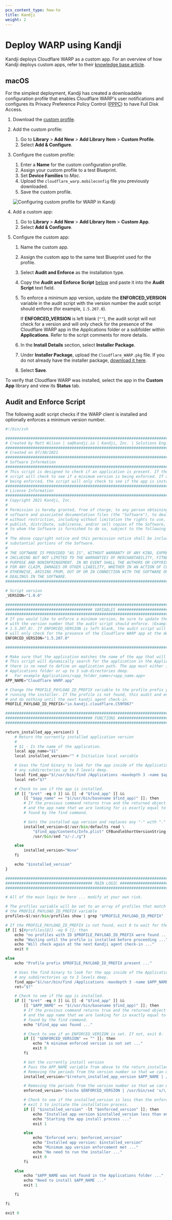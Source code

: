 ```yaml
---
pcx_content_type: how-to
title: Kandji
weight: 2
---
```


# Deploy WARP using Kandji

Kandji deploys Cloudflare WARP as a custom app. For an overview of how Kandji deploys custom apps, refer to their [knowledge base article](https://support.kandji.io/custom-apps-overview).

## macOS

For the simplest deployment, Kandji has created a downloadable configuration profile that enables Cloudflare WARP's user notifications and configures its Privacy Preference Policy Control ([PPPC](https://support.kandji.io/create-a-privacy-preferences-policy-control-profile)) to have Full Disk Access.

1. Download the [custom profile](https://github.com/kandji-inc/support/blob/master/Configuration%20Profiles/cloudflare_warp.mobileconfig).

2. Add the custom profile:

   1. Go to **Library** > **Add New** > **Add Library Item** > **Custom Profile**.
   2. Select **Add & Configure**.

3. Configure the custom profile:

   1. Enter a **Name** for the custom configuration profile.
   2. Assign your custom profile to a test Blueprint.
   3. Set **Device Families** to _Mac_.
   4. Upload the `cloudflare_warp.mobileconfig` file you previously downloaded.
   5. Save the custom profile.

   ![Configuring custom profile for WARP in Kandji](/images/cloudflare-one/connections/custom-profile.png)

4. Add a custom app:

   1. Go to **Library** > **Add New** > **Add Library Item** > **Custom App**.
   2. Select **Add & Configure**.

5. Configure the custom app:

   1. Name the custom app.
   2. Assign the custom app to the same test Blueprint used for the profile.
   3. Select **Audit and Enforce** as the installation type.
   4. Copy the **Audit and Enforce Script** [below](#audit-and-enforce-script) and paste it into the **Audit Script** text field.
   5. To enforce a minimum app version, update the **ENFORCED_VERSION** variable in the audit script with the version number the audit script should enforce (for example, `1.5.207.0`).

      If **ENFORCED_VERSION** is left blank (`""`), the audit script will not check for a version and will only check for the presence of the Cloudflare WARP app in the Applications folder or a subfolder within **Applications**. Refer to the script comments for more details.

   6. In the **Install Details** section, select **Installer Package**.
   7. Under **Installer Package**, upload the `Cloudflare_WARP.pkg` file. If you do not already have the installer package, [download it here](/cloudflare-one/connections/connect-devices/warp/download-warp/#macos).
   8. Select **Save**.

To verify that Cloudflare WARP was installed, select the app in the **Custom App** library and view its **Status** tab.

## Audit and Enforce Script

The following audit script checks if the WARP client is installed and optionally enforces a minimum version number.

```python
#!/bin/zsh

###################################################################################################
# Created by Matt Wilson | se@kandji.io | Kandji, Inc. | Solutions Engineering
###################################################################################################
# Created on 07/30/2021
###################################################################################################
# Software Information
###################################################################################################
# This script is designed to check if an application is present. If the app is present, the
# script will check to see if a minimum version is being enforced. If a minimum app version is not
# being enforced, the script will only check to see if the app is installed or not.
###################################################################################################
# License Information
###################################################################################################
# Copyright 2021 Kandji, Inc.
#
# Permission is hereby granted, free of charge, to any person obtaining a copy of this
# software and associated documentation files (the "Software"), to deal in the Software
# without restriction, including without limitation the rights to use, copy, modify, merge,
# publish, distribute, sublicense, and/or sell copies of the Software, and to permit persons
# to whom the Software is furnished to do so, subject to the following conditions:
#
# The above copyright notice and this permission notice shall be included in all copies or
# substantial portions of the Software.
#
# THE SOFTWARE IS PROVIDED "AS IS", WITHOUT WARRANTY OF ANY KIND, EXPRESS OR IMPLIED,
# INCLUDING BUT NOT LIMITED TO THE WARRANTIES OF MERCHANTABILITY, FITNESS FOR A PARTICULAR
# PURPOSE AND NONINFRINGEMENT. IN NO EVENT SHALL THE AUTHORS OR COPYRIGHT HOLDERS BE LIABLE
# FOR ANY CLAIM, DAMAGES OR OTHER LIABILITY, WHETHER IN AN ACTION OF CONTRACT, TORT OR
# OTHERWISE, ARISING FROM, OUT OF OR IN CONNECTION WITH THE SOFTWARE OR THE USE OR OTHER
# DEALINGS IN THE SOFTWARE.
###################################################################################################

# Script version
_VERSION="1.0.0"

###################################################################################################
###################################### VARIABLES ##################################################
###################################################################################################
# If you would like to enforce a minimum version, be sure to update the ENFORCED_VERSION variable
# with the version number that the audit script should enforce. (Example version number
# 1.5.207.0). If ENFORCED_VERSION is left blank, the audit script will not check for a version and
# will only check for the presence of the Cloudflare WARP app at the defined APP_PATH.
ENFORCED_VERSION="1.5.207.0"

###################################################################################################

# Make sure that the application matches the name of the app that will be installed.
# This script will dynamically search for the application in the Applications folder. So
# there is no need to define an application path. The app must either install in the
# Applications folder or up to 3 sub-directories deep.
#   For example Applications/<app_folder_name>/<app_name.app>
APP_NAME="Cloudflare WARP.app"

# Change the PROFILE_PAYLOAD_ID_PREFIX variable to the profile prefix you want to wait on before
# running the installer. If the profile is not found, this audit and enforce script will exit 00
# and do nothing until the next kandji agent check-in.
PROFILE_PAYLOAD_ID_PREFIX="io.kandji.cloudflare.C59FD67"

###################################################################################################
###################################### FUNCTIONS ##################################################
###################################################################################################

return_installed_app_version() {
    # Return the currently installed application version
    #
    # $1 - Is the name of the application.
    local app_name="$1"
    local installed_version="" # Initialize local variable

    # Uses the find binary to look for the app inside of the Applications directory and
    # any subdirectories up to 3 levels deep.
    local find_app="$(/usr/bin/find /Applications -maxdepth 3 -name $app_name)"
    local ret="$?"

    # Check to see if the app is installed.
    if [[ "$ret" -eq 0 ]] && [[ -d "$find_app" ]] &&
        [[ "$app_name" == "$(/usr/bin/basename $find_app)" ]]; then
        # If the previous command returns true and the returned object is a directory
        # and the app name that we are looking for is exactly equal to the app name
        # found by the find command.

        # Gets the installed app version and replaces any "-" with "."
        installed_version=$(/usr/bin/defaults read \
            "$find_app/Contents/Info.plist" CFBundleShortVersionString |
            /usr/bin/sed "s/-/./g")

    else
        installed_version="None"
    fi

    echo "$installed_version"
}

###################################################################################################
###################################### MAIN LOGIC #################################################
###################################################################################################

# All of the main logic be here ... modify at your own risk.

# The profiles variable will be set to an array of profiles that match the prefix in
# the PROFILE_PAYLOAD_ID_PREFIX variable
profiles=$(/usr/bin/profiles show | grep "$PROFILE_PAYLOAD_ID_PREFIX" | sed 's/.*\ //')

# If the PROFILE_PAYLOAD_ID_PREFIX is not found, exit 0 to wait for the next agent run.
if [[ ${#profiles[@]} -eq 0 ]]; then
    echo "no profiles with ID $PROFILE_PAYLOAD_ID_PREFIX were found ..."
    echo "Waiting until the profile is installed before proceeding ..."
    echo "Will check again at the next Kandji agent check-in ..."
    exit 0

else
    echo "Profile prefix $PROFILE_PAYLOAD_ID_PREFIX present ..."

    # Uses the find binary to look for the app inside of the Applications directory and
    # any subdirectories up to 3 levels deep.
    find_app="$(/usr/bin/find /Applications -maxdepth 3 -name $APP_NAME)"
    ret="$?"

    # Check to see if the app is installed.
    if [[ "$ret" -eq 0 ]] && [[ -d "$find_app" ]] &&
        [[ "$APP_NAME" == "$(/usr/bin/basename $find_app)" ]]; then
        # If the previous command returns true and the returned object is a directory
        # and the app name that we are looking for is exactly equal to the app name
        # found by the find command.
        echo "$find_app was found ..."

        # Check to see if an ENFORCED_VERSION is set. If not, exit 0.
        if [[ "$ENFORCED_VERSION" == "" ]]; then
            echo "A minimum enforced version is not set ..."
            exit 0
        fi

        # Get the currently install version
        # Pass the APP_NAME variable from above to the return_installed_app_version function
        # Removing the periods from the version number so that we can make a comparison.
        installed_version="$(return_installed_app_version $APP_NAME | /usr/bin/sed 's/\.//g')"

        # Removing the periods from the version number so that we can make a comparison.
        enforced_version="$(echo $ENFORCED_VERSION | /usr/bin/sed 's/\.//g')"

        # Check to see if the installed_version is less than the enforced_version. If it is then
        # exit 1 to initiate the installation process.
        if [[ "$installed_version" -lt "$enforced_version" ]]; then
            echo "Installed app version $installed_version less than enforced version $ENFORCED_VERSION"
            echo "Starting the app install process ..."
            exit 1

        else
            echo "Enforced vers: $enforced_version"
            echo "Installed app version: $installed_version"
            echo "Minimum app version enforcement met ..."
            echo "No need to run the installer ..."
            exit 0
        fi

    else
        echo "$APP_NAME was not found in the Applications folder ..."
        echo "Need to install $APP_NAME ..."
        exit 1

    fi

fi

exit 0
```
